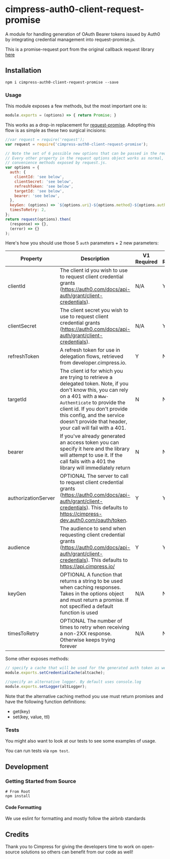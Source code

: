 cimpress-auth0-client-request-promise
======
A module for handling generation of OAuth Bearer tokens issued by Auth0 by integrating credential management into request-promise.js.

This is a promise-request port from the original callback request library [here](https://github.com/Cimpress-MCP/cimpress-client-request)

## Installation

```shell
npm i cimpress-auth0-client-request-promise --save
```

### Usage

This module exposes a few methods, but the most important one is:

```js
module.exports = (options) => { return Promise; }
```

This works as a drop-in replacement for [request-promise](https://github.com/request/request-promise).  Adopting this flow is as simple as these two surgical incisions:

```js
//var request = require('request');
var request = require('cimpress-auth0-client-request-promise');
```

```js
// Note the set of 6 possible new options that can be passed in the request.js options.auth object.
// Every other property in the request options object works as normal, and you can call all of the
// convenience methods exposed by request.js.
var options = {
  auth: {
    clientId: 'see below',
    clientSecret: 'see below',
    refreshToken: 'see below',
    targetId: 'see below',
    bearer: 'see below',
  },
  keyGen: (options) => `${options.uri}-${options.method}-${options.auth.bearer}`,
  timesToRetry: 2,
};
return request(options).then(
  (response) => {},
  (error) => {}
);
```

Here's how you should use those 5 `auth` parameters + 2 new parameters:

| Property | Description | V1 Required | V2 Required |
|---|---|---|---|
| clientId | The client id you wish to use to request client credential grants (https://auth0.com/docs/api-auth/grant/client-credentials). | N/A | Y |
| clientSecret | The client secret you wish to use to request client credential grants (https://auth0.com/docs/api-auth/grant/client-credentials). | N/A | Y |
| refreshToken | A refresh token for use in delegation flows, retrieved from developer.cimpress.io. | Y | N/A |
| targetId | The client id for which you are trying to retrieve a delegated token.  Note, if you don't know this, you can rely on a 401 with a `Www-Authenticate` to provide the client id.  If you don't provide this config, and the service doesn't provide that header, your call will fail with a 401. | N | N/A |
| bearer | If you've already generated an access token you can specify it here and the library will attempt to use it. If the call fails with a 401 the library will immediately return | N | N |
| authorizationServer | OPTIONAL The server to call to request client credential grants  (https://auth0.com/docs/api-auth/grant/client-credentials).  This defaults to https://cimpress-dev.auth0.com/oauth/token. | Y | Y |
| audience | The audience to send when requesting client credential grants  (https://auth0.com/docs/api-auth/grant/client-credentials). This defaults to https://api.cimpress.io/ | Y | Y |
| keyGen | OPTIONAL A function that returns a string to be used when caching responses. Takes in the options object and must return a promise. If not specified a default function is used | N/A | N/A |
| timesToRetry | OPTIONAL The number of times to retry when receiving a non-2XX response. Otherwise keeps trying forever | N/A | N/A |


Some other exposes methods:

```js
// specify a cache that will be used for the generated auth token as well as responses that have a cache-control header. By default there is no caching.
module.exports.setCredentialCache(altcache);  

//specify an alternative logger. By default uses console.log
module.exports.setLogger(altLogger); 
```
Note that the alternative caching method you use must return promises and have the following function definitions:
* get(key)
* set(key, value, ttl)

### Tests
You might also want to look at our tests to see some examples of usage.

You can run tests via `npm test`.

## Development

### Getting Started from Source

```shell
# From Root
npm install
```

#### Code Formatting

We use eslint for formatting and mostly follow the airbnb standards

## Credits

Thank you to Cimpress for giving the developers time to work on open-source solutions so others can benefit from our code as well!
